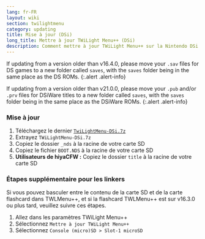 ```yaml
---
lang: fr-FR
layout: wiki
section: twilightmenu
category: updating
title: Mise à jour (DSi)
long_title: Mettre à jour TWiLight Menu++ (DSi)
description: Comment mettre à jour TWiLight Menu++ sur la Nintendo DSi
---
```


If updating from a version older than v16.4.0, please move your `.sav` files for DS games to a new folder called `saves`, with the `saves` folder being in the same place as the DS ROMs.
{:.alert .alert-info}

If updating from a version older than v21.0.0, please move your `.pub` and/or `.prv` files for DSiWare titles to a new folder called `saves`, with the `saves` folder being in the same place as the DSiWare ROMs.
{:.alert .alert-info}

### Mise à jour
1. Téléchargez le dernier [`TwiLightMenu-DSi.7z`](https://github.com/DS-Homebrew/TWiLightMenu/releases/latest/download/TWiLightMenu-DSi.7z)
1. Extrayez `TWiLightMenu-DSi.7z`
1. Copiez le dossier `_nds` à la racine de votre carte SD
1. Copiez le fichier `BOOT.NDS` à la racine de votre carte SD
1. **Utilisateurs de hiyaCFW :** Copiez le dossier `title` à la racine de votre carte SD

### Étapes supplémentaire pour les linkers

Si vous pouvez basculer entre le contenu de la carte SD et de la carte flashcard dans TWLMenu++, et si la flashcard TWLMenu++ est sur v16.3.0 ou plus tard, veuillez suivre ces étapes.

1. Allez dans les paramètres TWiLight Menu++
1. Sélectionnez `Mettre à jour TWiLight Menu++`
1. Sélectionnez `Console (micro)SD > Slot-1 microSD`

